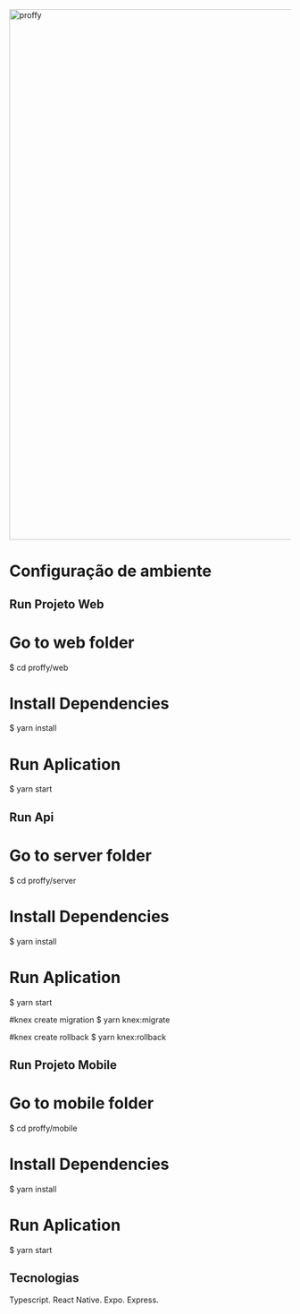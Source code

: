 <img width="949" alt="proffy" src="https://user-images.githubusercontent.com/39203014/93951890-eec52d80-fd1d-11ea-85a6-fbffcfb24f69.png">


# Configuração de ambiente

## Run Projeto Web
# Go to web folder
$ cd proffy/web

# Install Dependencies
$ yarn install

# Run Aplication
$ yarn start

## Run Api
# Go to server folder
$ cd proffy/server

# Install Dependencies
$ yarn install

# Run Aplication
$ yarn start

#knex create migration
$ yarn knex:migrate

#knex create rollback
$ yarn knex:rollback

## Run Projeto Mobile
# Go to mobile folder
$ cd proffy/mobile

# Install Dependencies
$ yarn install

# Run Aplication
$ yarn start


## Tecnologias
Typescript.
React Native.
Expo.
Express.
